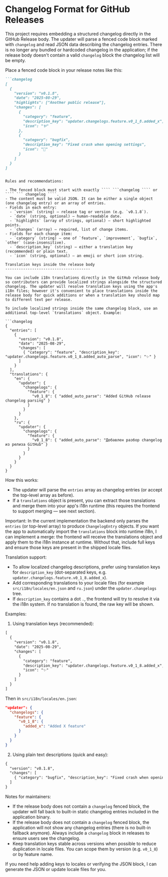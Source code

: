 # Changelog Format for GitHub Releases

This project requires embedding a structured changelog directly in the GitHub Release body. The updater will parse a fenced code block marked with `changelog` and read JSON data describing the changelog entries. There is no longer any bundled or hardcoded changelog in the application; if the release body doesn't contain a valid `changelog` block the changelog list will be empty.

Place a fenced code block in your release notes like this:

```markdown
```changelog
[
  {
    "version": "v0.1.8",
    "date": "2025-08-29",
    "highlights": ["Another public release"],
    "changes": [
      {
        "category": "feature",
        "description_key": "updater.changelogs.feature.v0_1_8.added_x",
        "icon": "✨"
      },
      {
        "category": "bugfix",
        "description_key": "Fixed crash when opening settings",
        "icon": "🐛"
      }
    ]
  }
]
```
```

Rules and recommendations:

- The fenced block must start with exactly ```` ```changelog ```` or ```` ``` changelog ````.
- The content must be valid JSON. It can be either a single object (one changelog entry) or an array of entries.
- Fields in each entry:
  - `version` (string) — release tag or version (e.g. `v0.1.8`).
  - `date` (string, optional) — human-readable date.
  - `highlights` (array of strings, optional) — short highlighted points.
  - `changes` (array) — required, list of change items.
- Fields for each change item:
  - `category` (string) — one of `feature`, `improvement`, `bugfix`, `other` (case-insensitive).
  - `description_key` (string) — either a translation key (recommended) or plain text.
  - `icon` (string, optional) — an emoji or short icon string.

Translation keys inside the release body
--------------------------------------

You can include i18n translations directly in the GitHub release body so contributors can provide localized strings alongside the structured changelog. The updater will resolve translation keys using the app's i18n files; however it's convenient to place translations inside the release body for quick additions or when a translation key should map to different text per release.

To include localized strings inside the same changelog block, use an additional top-level `translations` object. Example:

```changelog
{
  "entries": [
    {
      "version": "v0.1.8",
      "date": "2025-08-29",
      "changes": [
        { "category": "feature", "description_key": "updater.changelogs.feature.v0_1_8.added_auto_parse", "icon": "✨" }
      ]
    }
  ],
  "translations": {
    "en": {
      "updater": {
        "changelogs": {
          "feature": {
            "v0_1_8": { "added_auto_parse": "Added GitHub release changelog parsing" }
          }
        }
      }
    },
    "ru": {
      "updater": {
        "changelogs": {
          "feature": {
            "v0_1_8": { "added_auto_parse": "Добавлен разбор changelog из релиза GitHub" }
          }
        }
      }
    }
  }
}
```

How this works:
- The updater will parse the `entries` array as changelog entries (or accept the top-level array as before).
- If a `translations` object is present, you can extract those translations and merge them into your app's i18n runtime (this requires the frontend to support merging — see next section).

Important: In the current implementation the backend only parses the `entries` (or top-level array) to produce `ChangelogEntry` objects. If you want the app to automatically import the `translations` block into runtime i18n, I can implement a merge: the frontend will receive the translations object and apply them to the i18n instance at runtime. Without that, include full keys and ensure those keys are present in the shipped locale files.

Translation support:

- To allow localized changelog descriptions, prefer using translation keys for `description_key` (dot-separated keys, e.g. `updater.changelogs.feature.v0_1_8.added_x`).
- Add corresponding translations to your locale files (for example `src/i18n/locales/en.json` and `ru.json`) under the `updater.changelogs` tree.
- If `description_key` contains a dot `.`, the frontend will try to resolve it via the i18n system. If no translation is found, the raw key will be shown.

Examples:

1) Using translation keys (recommended):

```changelog
[
  {
    "version": "v0.1.8",
    "date": "2025-08-29",
    "changes": [
      {
        "category": "feature",
        "description_key": "updater.changelogs.feature.v0_1_8.added_x",
        "icon": "✨"
      }
    ]
  }
]
```

Then in `src/i18n/locales/en.json`:

```json
"updater": {
  "changelogs": {
    "feature": {
      "v0_1_8": {
        "added_x": "Added X feature"
      }
    }
  }
}
```

2) Using plain text descriptions (quick and easy):

```changelog
{
  "version": "v0.1.8",
  "changes": [
    { "category": "bugfix", "description_key": "Fixed crash when opening settings", "icon": "🐛" }
  ]
}
```

Notes for maintainers:

- If the release body does not contain a `changelog` fenced block, the updater will fall back to built-in static changelog entries included in the application binary.
 - If the release body does not contain a `changelog` fenced block, the application will not show any changelog entries (there is no built-in fallback anymore). Always include a `changelog` block in releases to ensure users see the changelog.
- Keep translation keys stable across versions when possible to reduce duplication in locale files. You can scope them by version (e.g. `v0_1_8`) or by feature name.

If you need help adding keys to locales or verifying the JSON block, I can generate the JSON or update locale files for you.